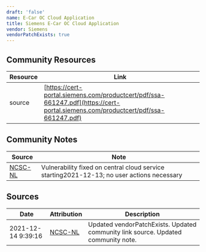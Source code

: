 ```yaml
---
draft: 'false'
name: E-Car OC Cloud Application
title: Siemens E-Car OC Cloud Application
vendor: Siemens
vendorPatchExists: true
---
```



## Community Resources
| Resource | Link |
| --- | --- |
| source | [https://cert-portal.siemens.com/productcert/pdf/ssa-661247.pdf](https://cert-portal.siemens.com/productcert/pdf/ssa-661247.pdf) |

## Community Notes
| Source | Note |
| --- | --- |
| [NCSC-NL](https://github.com/NCSC-NL/log4shell/blob/main/software/README.md) | Vulnerability fixed on central cloud service starting2021-12-13; no user actions necessary |

## Sources
| Date | Attribution | Description |
| --- | --- | --- |
| 2021-12-14 9:39:16 | [NCSC-NL](https://github.com/NCSC-NL/log4shell/blob/main/software/README.md) | Updated vendorPatchExists. Updated community link source. Updated community note.  |
